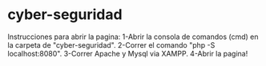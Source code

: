 # cyber-seguridad

Instrucciones para abrir la pagina:
  1-Abrir la consola de comandos (cmd) en la carpeta de "cyber-seguridad".
  2-Correr el comando "php -S localhost:8080".
  3-Correr Apache y Mysql via XAMPP.
  4-Abrir la pagina!

